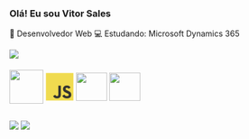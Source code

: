 ### Olá! Eu sou Vitor Sales

💼 Desenvolvedor Web
💻 Estudando: Microsoft Dynamics 365

<div>
<!--   <img height="180em" src="https://github-readme-stats.vercel.app/api?username=vitorsales05&theme=tokyonight&show_icons=true&include_all_commits=true&count_private=true"/> -->
  <img height="190em" src="https://github-readme-stats.vercel.app/api/top-langs/?username=vitorsales05&layout=compact&langs_count=6&theme=tokyonight"/>
</div>

<div style="display: inline_block"><br>
  <img align="center" height="60" width="60" src="https://media-exp1.licdn.com/dms/image/C510BAQHBTmKhcEu9mw/company-logo_200_200/0/1519888851072?e=2147483647&v=beta&t=heWAlEAYWEXkA1muhvPY1G2imp9kdzC88AtFVo3CvvU">
  <img align="center" height="50" width="50" src="https://raw.githubusercontent.com/devicons/devicon/master/icons/javascript/javascript-original.svg">
  <img align="center" height="50" width="55" src="https://images.velog.io/images/t0dd-kr/post/23b0a45e-2b56-4b58-85b6-039674e47cd9/dart.png">
  <img align="center" height="50" width="55" src="https://cdn-icons-png.flaticon.com/512/1216/1216733.png">
</div>

##

<div>
  <a href="https://www.linkedin.com/in/vitor-sales-dos-santos-4a0a52203/" target="_blank"><img src="https://img.shields.io/badge/LinkedIn-0077B5?style=for-the-badge&logo=linkedin&logoColor=white" target="_blank"></a> 
  <a href="https://www.instagram.com/vitor.ssales/" ><img src="https://img.shields.io/badge/Instagram-E4405F?style=for-the-badge&logo=instagram&logoColor=white"></a>
</div>

